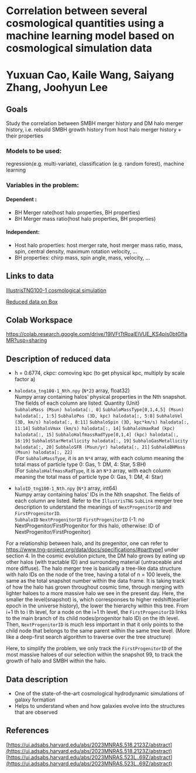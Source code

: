 # Correlation between several cosmological quantities using a machine learning model based on cosmological simulation data

# Yuxuan Cao, Kaile Wang, Saiyang Zhang, Joohyun Lee


## Goals
Study the correlation between SMBH merger history and DM halo merger history, i.e. rebuild SMBH growth history from host halo merger history + their properties

### Models to be used: 
regression(e.g. multi-variate), classification (e.g. random forest), machine learning

### Variables in the problem:
#### Dependent : 
- BH Merger rate(host halo properties, BH properties)
- BH Merger mass ratio(host halo properties, BH properties)
#### Independent: 
- Host halo properties: host merger rate, host merger mass ratio, mass, spin, central density, maximum rotation velocity, …
- BH properties: chirp mass, spin angle, mass, velocity, …


## Links to data
[IllustrisTNG100-1 cosmological simulation](https://www.tng-project.org/data/downloads/TNG100-1/)

[Reduced data on Box](https://utexas.box.com/s/5ke8msfwskzskik3c6oze9e2mlgaw37u)

## Colab Workspace

https://colab.research.google.com/drive/19lVFtTtRoalElVUE_KS4pIs0btGfIaMR?usp=sharing


## Description of reduced data
- h = 0.6774, ckpc: comoving kpc (to get physical kpc, multiply by scale factor a)
- `halodata_tng100-1_Nth.npy` (`N*23` array, float32)<br>
Numpy array containing halos' physical properties in the Nth snapshot. The fields of each column are listed. Quantity (Unit)<br>
`SubhaloMass (Msun) halodata[:, 0]` `SubhaloMassType[0,1,4,5] (Msun) halodata[:, 1:5]` `SubhaloPos (3D, kpc) halodata[:, 5:8]` `SubhaloVel (3D, km/s) halodata[:, 8:11]` `SubhaloSpin (3D, kpc*km/s) halodata[:, 11:14]` `SubhaloVmax (km/s) halodata[:, 14]` `SubhaloVmaxRad (kpc) halodata[:, 15]` `SubhaloHalfmassRadType[0,1,4] (kpc) halodata[:, 16:19]` `SubhaloStarMetallicity halodata[:, 19]` `SubhaloGasMetallicity halodata[:, 20]` `SubhaloSFR (Msun/yr) halodata[:, 21]` `SubhaloBHMass (Msun) halodata[:, 22]`<br>
(For `SubhaloMassType`, it is an `N*4` array, with each column meaning the total mass of particle type 0: Gas, 1: DM, 4: Star, 5:BH)<br>
(For `SubhaloHalfmassRadType`, it is an `N*3` array, with each column meaning the total mass of particle type 0: Gas, 1: DM, 4: Star)<br>

- `haloID_tng100-1_Nth.npy` (`N*3` array, int64)<br>
Numpy array containing halos' IDs in the Nth snapshot. The fields of each column are listed. Refer to the `IllustrisTNG` `SubLink` merger tree description to understand the meanings of `NextProgenitorID` and `FirstProgenitorID`.<br>
`SubhaloID` `NextProgenitorID` `FirstProgenitorID` (-1: no NextProgenitor/FirstProgenitor for this halo, otherwise: ID of NextProgenitor/FirstProgenitor)

For a relationship between halo, and its pregenitor, one can refer to https://www.tng-project.org/data/docs/specifications/#parttype1 under section 4. In the cosmic evolution picture, the DM halo grows by eating up other halos (with tractable ID) and surrounding material (untraceable and more diffuse). The halo merger tree is basically a tree-like data structure with halo IDs on the node of the tree, having a total of n = 100 levels, the same as the total snapshot number within the data frame.  It is taking track of how the halo has grown throughout cosmic time, through merging with lighter haloes to a more massive halo we see in the present day. Here, the smaller the level(snapshot) is, which corresponses to higher redshift(earlier epoch in the universe history), the lower the hierarchy within this tree. From i+1 th to i th level, for a node on the i+1 th level, the `FirstProgenitorID` links to the main branch of its child nodes(progenitor halo ID) on the ith level. Then, `NextProgenitorID` is much less important in that it only points to the child node that belongs to the same parent within the same tree level. (More like a deep-first search algorithm to traverse over the tree structure)  

Here, to simplify the problem, we only track the `FirstProgenitorID` of the most massive haloes of our selection within the snapshot 99, to track the growth of halo and SMBH within the halo.



## Data description
- One of the state-of-the-art cosmological hydrodynamic simulations of galaxy formation
- Helps to understand when and how galaxies evolve into the structures that are observed


## References
[https://ui.adsabs.harvard.edu/abs/2023MNRAS.518.2123Z/abstract](https://ui.adsabs.harvard.edu/abs/2023MNRAS.518.2123Z/abstract)<br>
[https://ui.adsabs.harvard.edu/abs/2023MNRAS.523L..69Z/abstract](https://ui.adsabs.harvard.edu/abs/2023MNRAS.523L..69Z/abstract)
